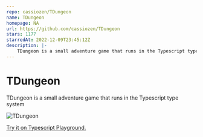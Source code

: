 ```yaml
---
repo: cassiozen/TDungeon
name: TDungeon
homepage: NA
url: https://github.com/cassiozen/TDungeon
stars: 1177
starredAt: 2022-12-09T23:45:12Z
description: |-
    TDungeon is a small adventure game that runs in the Typescript type system
---
```


# TDungeon

TDungeon is a small adventure game that runs in the Typescript type system

![TDungeon](https://user-images.githubusercontent.com/33676/191595565-407785f4-0112-4f2b-8758-840d6395511d.gif)

[Try it on Typescript Playground.](https://www.typescriptlang.org/play?noErrorTruncation=true#code/FASwtgDg9gTgLgAjgTwgUwQbwQOTQdwHEBDMNAGgQEEBjRAXwQDMYowEAiOAEwFcA7AOZoo-DgG5gwAPTSEACSgA3NDATLVCAAYkyAZTjE4aLUigJhiAM6H4absBToEutAaMYAvLgKupshAAVczBiAGsMYgQwDUpeKww4AAsMLVo4Uyc0GTkshAM0CAAmBG90gB5Xd2NKAHIAGzQmOFqAPhyEAHl+INQ3GhgQCEQABXriZEFWAW44hIQAYU6cQIAlToAZBABqfJGqBYBRMwQrJKh8JBSEYl44KBo2CEbjZlgbpWIQcYAjRpu6CBRFYOgAKABqegWUG4GHw33qp3Ol1u90ekBeGCY72IgOBNzubCMIBoxHq9WQAEopEA)

